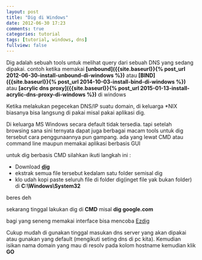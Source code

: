 ```yaml
---
layout: post
title: "Dig di Windows"
date: 2012-06-30 17:23
comments: true
categories: tutorial
tags: [tutorial, windows, dns]
fullview: false
---
```



Dig adalah sebuah tools untuk melihat query dari sebuah DNS yang sedang dipakai. contoh ketika memakai **[unbound]({{site.baseurl}}{% post_url 2012-06-30-install-unbound-di-windows %})** atau **[BIND]({{site.baseurl}}{% post_url 2014-10-03-install-bind-di-windows %})** atau **[acrylic dns proxy]({{site.baseurl}}{% post_url 2015-01-13-install-acrylic-dns-proxy-di-windows %})** di windows

Ketika melakukan pegecekan DNS/IP suatu domain, di keluarga *NIX biasanya bisa langsung di pakai misal pakai aplikasi dig. 

Di keluarga MS Windows secara default tidak tersedia. tapi setelah browsing sana sini ternyata dapat juga berbagai macam tools untuk dig tersebut cara penggunaannya pun gampang. ada yang lewat CMD atau command line maupun memakai aplikasi berbasis GUI

untuk dig berbasis CMD silahkan ikuti langkah ini :

- Download **[dig](https://www.mediafire.com/?kcy40yd3r39ao47)**
- ekstrak semua file tersebut kedalam satu folder semisal dig
- klo udah kopi paste seluruh file di folder dig(inget file yak bukan folder) di **C:\Windows\System32**


beres deh

sekarang tinggal lakukan dig di **CMD** misal **dig google.com**

bagi yang seneng memakai interface bisa mencoba [Ezdig](http://www.eztk.com/products/ezdig.php)

Cukup mudah di gunakan tinggal masukan dns server yang akan dipakai atau gunakan yang default (mengikuti seting dns di pc kita). Kemudian isikan nama domain yang mau di resolv pada kolom hostname kemudian klik **GO**
